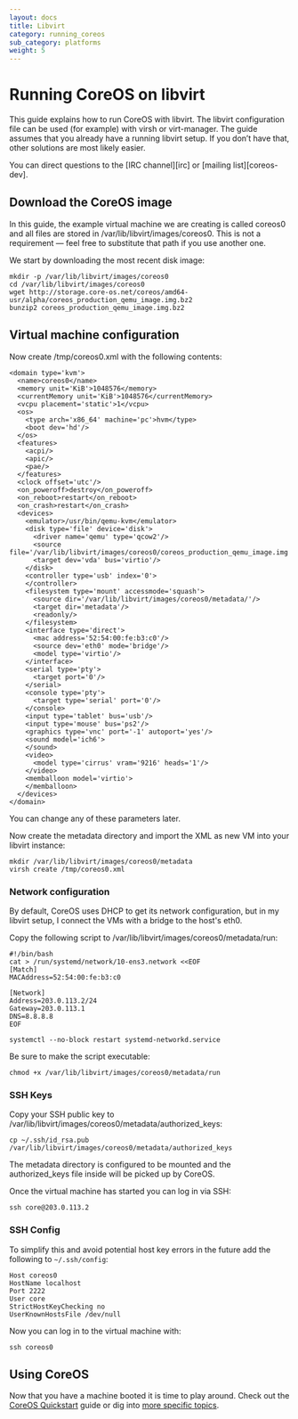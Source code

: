 ```yaml
---
layout: docs
title: Libvirt
category: running_coreos
sub_category: platforms
weight: 5
---
```


# Running CoreOS on libvirt

This guide explains how to run CoreOS with libvirt. The libvirt configuration
file can be used (for example) with virsh or virt-manager. The guide assumes
that you already have a running libvirt setup. If you don’t have that, other
solutions are most likely easier.

You can direct questions to the [IRC channel][irc] or [mailing
list][coreos-dev].

## Download the CoreOS image

In this guide, the example virtual machine we are creating is called coreos0 and
all files are stored in /var/lib/libvirt/images/coreos0. This is not a requirement — feel free
to substitute that path if you use another one.

We start by downloading the most recent disk image:

    mkdir -p /var/lib/libvirt/images/coreos0
    cd /var/lib/libvirt/images/coreos0
    wget http://storage.core-os.net/coreos/amd64-usr/alpha/coreos_production_qemu_image.img.bz2
    bunzip2 coreos_production_qemu_image.img.bz2

## Virtual machine configuration

Now create /tmp/coreos0.xml with the following contents:

    <domain type='kvm'>
      <name>coreos0</name>
      <memory unit='KiB'>1048576</memory>
      <currentMemory unit='KiB'>1048576</currentMemory>
      <vcpu placement='static'>1</vcpu>
      <os>
        <type arch='x86_64' machine='pc'>hvm</type>
        <boot dev='hd'/>
      </os>
      <features>
        <acpi/>
        <apic/>
        <pae/>
      </features>
      <clock offset='utc'/>
      <on_poweroff>destroy</on_poweroff>
      <on_reboot>restart</on_reboot>
      <on_crash>restart</on_crash>
      <devices>
        <emulator>/usr/bin/qemu-kvm</emulator>
        <disk type='file' device='disk'>
          <driver name='qemu' type='qcow2'/>
          <source file='/var/lib/libvirt/images/coreos0/coreos_production_qemu_image.img'/>
          <target dev='vda' bus='virtio'/>
        </disk>
        <controller type='usb' index='0'>
        </controller>
        <filesystem type='mount' accessmode='squash'>
          <source dir='/var/lib/libvirt/images/coreos0/metadata/'/>
          <target dir='metadata'/>
          <readonly/>
        </filesystem>
        <interface type='direct'>
          <mac address='52:54:00:fe:b3:c0'/>
          <source dev='eth0' mode='bridge'/>
          <model type='virtio'/>
        </interface>
        <serial type='pty'>
          <target port='0'/>
        </serial>
        <console type='pty'>
          <target type='serial' port='0'/>
        </console>
        <input type='tablet' bus='usb'/>
        <input type='mouse' bus='ps2'/>
        <graphics type='vnc' port='-1' autoport='yes'/>
        <sound model='ich6'>
        </sound>
        <video>
          <model type='cirrus' vram='9216' heads='1'/>
        </video>
        <memballoon model='virtio'>
        </memballoon>
      </devices>
    </domain>

You can change any of these parameters later.

Now create the metadata directory and import the XML as new VM into your libvirt instance:

    mkdir /var/lib/libvirt/images/coreos0/metadata
    virsh create /tmp/coreos0.xml

### Network configuration

By default, CoreOS uses DHCP to get its network configuration, but in my
libvirt setup, I connect the VMs with a bridge to the host's eth0.

Copy the following script to /var/lib/libvirt/images/coreos0/metadata/run:

    #!/bin/bash
    cat > /run/systemd/network/10-ens3.network <<EOF
    [Match]
    MACAddress=52:54:00:fe:b3:c0

    [Network]
    Address=203.0.113.2/24
    Gateway=203.0.113.1
    DNS=8.8.8.8
    EOF

    systemctl --no-block restart systemd-networkd.service

Be sure to make the script executable:

    chmod +x /var/lib/libvirt/images/coreos0/metadata/run

### SSH Keys

Copy your SSH public key to /var/lib/libvirt/images/coreos0/metadata/authorized_keys:

    cp ~/.ssh/id_rsa.pub /var/lib/libvirt/images/coreos0/metadata/authorized_keys

The metadata directory is configured to be mounted and the authorized_keys file
inside will be picked up by CoreOS.

Once the virtual machine has started you can log in via SSH:

    ssh core@203.0.113.2

### SSH Config

To simplify this and avoid potential host key errors in the future add
the following to `~/.ssh/config`:

    Host coreos0
    HostName localhost
    Port 2222
    User core
    StrictHostKeyChecking no
    UserKnownHostsFile /dev/null

Now you can log in to the virtual machine with:

    ssh coreos0


## Using CoreOS

Now that you have a machine booted it is time to play around.
Check out the [CoreOS Quickstart]({{site.url}}/docs/quickstart) guide or dig into [more specific topics]({{site.url}}/docs).
